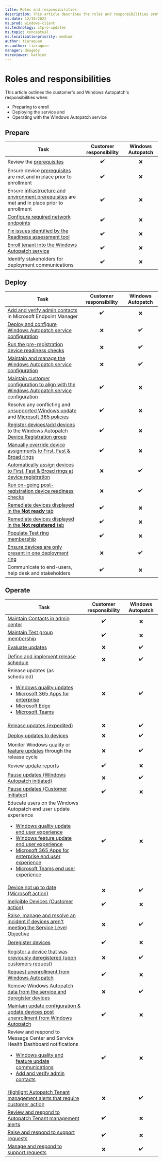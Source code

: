 ```yaml
---
title: Roles and responsibilities
description: This article describes the roles and responsibilities provided by Windows Autopatch and what the customer must do
ms.date: 12/19/2022
ms.prod: windows-client
ms.technology: itpro-updates
ms.topic: conceptual
ms.localizationpriority: medium
author: tiaraquan
ms.author: tiaraquan
manager: dougeby
msreviewer: hathind
---
```


# Roles and responsibilities

This article outlines the customer's and Windows Autopatch's responsibilities when:

- Preparing to enroll
- Deploying the service and
- Operating with the Windows Autopatch service

## Prepare

| Task | Customer responsibility | Windows Autopatch |
| ----- | :-----: | :-----: |
| Review the [prerequisites](../prepare/windows-autopatch-prerequisites.md) | :heavy_check_mark: | :x: |
| Ensure device [prerequisites](../prepare/windows-autopatch-prerequisites.md) are met and in place prior to enrollment | :heavy_check_mark: | :x: |
| Ensure [infrastructure and environment prerequisites](../prepare/windows-autopatch-configure-network.md) are met and in place prior to enrollment | :heavy_check_mark: | :x: |
| [Configure required network endpoints](../prepare/windows-autopatch-configure-network.md#required-microsoft-product-endpoints) | :heavy_check_mark: | :x: |
| [Fix issues identified by the Readiness assessment tool](../prepare/windows-autopatch-fix-issues.md) | :heavy_check_mark: | :x: |
| [Enroll tenant into the Windows Autopatch service](../prepare/windows-autopatch-enroll-tenant.md) | :heavy_check_mark: | :x: |
| Identify stakeholders for deployment communications | :heavy_check_mark: | :x: |

## Deploy

| Task | Customer responsibility | Windows Autopatch |
| ----- | :-----: | :-----: |
| [Add and verify admin contacts](../deploy/windows-autopatch-admin-contacts.md) in Microsoft Endpoint Manager |  :heavy_check_mark: | :x: |
| [Deploy and configure Windows Autopatch service configuration](../references/windows-autopatch-changes-to-tenant.md) | :x: | :heavy_check_mark: |
| [Run the pre-registration device readiness checks](../deploy/windows-autopatch-register-devices.md#about-the-ready-not-ready-and-not-registered-tabs) | :x: | :heavy_check_mark: |
| [Maintain and manage the Windows Autopatch service configuration](../operate/windows-autopatch-maintain-environment.md) | :x: | :heavy_check_mark: |
| [Maintain customer configuration to align with the Windows Autopatch service configuration](../operate/windows-autopatch-maintain-environment.md) | :heavy_check_mark: | :x: |
| Resolve any conflicting and [unsupported Windows update](../references/windows-autopatch-wqu-unsupported-policies.md) and [Microsoft 365 policies](../references/windows-autopatch-microsoft-365-policies.md)  |  :heavy_check_mark: | :x: |
| [Register devices/add devices to the Windows Autopatch Device Registration group](../deploy/windows-autopatch-register-devices.md#steps-to-register-devices) | :heavy_check_mark: | :x: |
| [Manually override device assignments to First, Fast & Broad rings](../operate/windows-autopatch-update-management.md#moving-devices-in-between-deployment-rings) | :heavy_check_mark: | :x: |
| [Automatically assign devices to First, Fast & Broad rings at device registration](../operate/windows-autopatch-update-management.md#deployment-ring-calculation-logic) | :x: | :heavy_check_mark: |
| [Run on-going post-registration device readiness checks](../deploy/windows-autopatch-post-reg-readiness-checks.md) | :x: | :heavy_check_mark: |
| [Remediate devices displayed in the **Not ready** tab](../deploy/windows-autopatch-post-reg-readiness-checks.md#about-the-three-tabs-in-the-devices-blade) | :heavy_check_mark: | :x: |
| [Remediate devices displayed in the **Not registered** tab](../deploy/windows-autopatch-post-reg-readiness-checks.md#about-the-three-tabs-in-the-devices-blade) | :heavy_check_mark: | :x: |
| [Populate Test ring membership](../operate/windows-autopatch-update-management.md#deployment-ring-calculation-logic) | :heavy_check_mark: | :x: |
| [Ensure devices are only present in one deployment ring](../operate/windows-autopatch-update-management.md#automated-deployment-ring-remediation-functions) | :x: | :heavy_check_mark: |
| Communicate to end-users, help desk and stakeholders | :heavy_check_mark: | :x: |

## Operate

| Task | Customer responsibility | Windows Autopatch |
| ----- | :-----: | :-----: |
| [Maintain Contacts in admin center](../deploy/windows-autopatch-admin-contacts.md) | :heavy_check_mark: | :x: |
| [Maintain Test group membership](../operate/windows-autopatch-update-management.md#deployment-ring-calculation-logic) | :heavy_check_mark: | :x: |
| [Evaluate updates](../operate/windows-autopatch-wqu-signals.md) | :x: | :heavy_check_mark: |
| [Define and implement release schedule](../operate/windows-autopatch-wqu-overview.md) | :x: | :heavy_check_mark: |
| Release updates (as scheduled)<ul><li>[Windows quality updates](../operate/windows-autopatch-wqu-overview.md#windows-quality-update-releases)</li><li>[Microsoft 365 Apps for enterprise](../operate/windows-autopatch-microsoft-365-apps-enterprise.md#update-release-schedule)</li><li>[Microsoft Edge](../operate/windows-autopatch-edge.md#update-release-schedule)</li><li>[Microsoft Teams](../operate/windows-autopatch-teams.md#update-release-schedule)</li><ul>| :x: | :heavy_check_mark: |
| [Release updates (expedited)](../operate/windows-autopatch-wqu-overview.md#expedited-releases) | :x: | :heavy_check_mark: |
| [Deploy updates to devices](../operate/windows-autopatch-update-management.md) | :x: | :heavy_check_mark: |
| Monitor [Windows quality](../operate/windows-autopatch-wqu-overview.md) or [feature updates](../operate/windows-autopatch-fu-overview.md) through the release cycle | :x: | :heavy_check_mark: |
| Review [update reports](../operate/windows-autopatch-wqu-reports-overview.md) | :heavy_check_mark: | :x: |
| [Pause updates (Windows Autopatch initiated)](../operate/windows-autopatch-wqu-signals.md) | :x: | :heavy_check_mark: |
| [Pause updates (Customer initiated)](../operate/windows-autopatch-wqu-overview.md#pausing-and-resuming-a-release) | :heavy_check_mark: | :x: |
| Educate users on the Windows Autopatch end user update experience<ul><li>[Windows quality update end user experience](../operate/windows-autopatch-wqu-end-user-exp.md)</li><li>[Windows feature update end user experience](../operate/windows-autopatch-fu-end-user-exp.md)</li><li>[Microsoft 365 Apps for enterprise end user experience](../operate/windows-autopatch-microsoft-365-apps-enterprise.md#end-user-experience)</li><li>[Microsoft Teams end user experience](../operate/windows-autopatch-teams.md#end-user-experience)</li></ul> | :heavy_check_mark: | :x: |
| [Device not up to date (Microsoft action)](../operate/windows-autopatch-wqu-reports-overview.md#not-up-to-date-microsoft-action) | :x: | :heavy_check_mark: |
| [Ineligible Devices (Customer action)](../operate/windows-autopatch-wqu-reports-overview.md#ineligible-devices-customer-action) | :heavy_check_mark: | :x: |
| [Raise, manage and resolve an incident if devices aren't meeting the Service Level Objective](windows-autopatch-overview.md#update-management) | :x: | :heavy_check_mark: |
| [Deregister devices](../operate/windows-autopatch-deregister-devices.md) | :heavy_check_mark: | :x: |
| [Register a device that was previously deregistered (upon customers request)](../operate/windows-autopatch-deregister-devices.md#excluded-devices) | :x: | :heavy_check_mark: |
| [Request unenrollment from Windows Autopatch](../operate/windows-autopatch-unenroll-tenant.md) | :heavy_check_mark: | :x: |
| [Remove Windows Autopatch data from the service and deregister devices](../operate/windows-autopatch-unenroll-tenant.md#microsofts-responsibilities-during-unenrollment) | :x: | :heavy_check_mark: |
| [Maintain update configuration & update devices post unenrollment from Windows Autopatch](../operate/windows-autopatch-unenroll-tenant.md#your-responsibilities-after-unenrolling-your-tenant) | :heavy_check_mark: | :x: |
| Review and respond to Message Center and Service Health Dashboard notifications<ul><li>[Windows quality and feature update communications](../operate/windows-autopatch-wqu-communications.md)</li><li>[Add and verify admin contacts](../deploy/windows-autopatch-admin-contacts.md)</li></ul> | :heavy_check_mark: | :x: |
| [Highlight Autopatch Tenant management alerts that require customer action](../operate/windows-autopatch-maintain-environment.md#windows-autopatch-tenant-actions) | :x: | :heavy_check_mark: |
| [Review and respond to Autopatch Tenant management alerts](../operate/windows-autopatch-maintain-environment.md#windows-autopatch-tenant-actions) | :heavy_check_mark: | :x: |
| [Raise and respond to support requests](../operate/windows-autopatch-support-request.md) | :heavy_check_mark: | :x: |
| [Manage and respond to support requests](../operate/windows-autopatch-support-request.md#manage-an-active-support-request) | :x: | :heavy_check_mark: |
